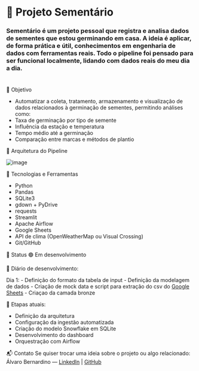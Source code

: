 # 🌱 Projeto Sementário
### Sementário é um projeto pessoal que registra e analisa dados de sementes que estou germinando em casa. A ideia é aplicar, de forma prática e útil, conhecimentos em engenharia de dados com ferramentas reais. Todo o pipeline foi pensado para ser funcional localmente, lidando com dados reais do meu dia a dia.
#
📌 Objetivo
- Automatizar a coleta, tratamento, armazenamento e visualização de dados relacionados à germinação de sementes, permitindo análises como:
- Taxa de germinação por tipo de semente
- Influência da estação e temperatura
- Tempo médio até a germinação
- Comparação entre marcas e métodos de plantio

🧱 Arquitetura do Pipeline

![image](https://github.com/user-attachments/assets/1aeff09c-87c9-4174-ad06-a23031ce9417)

🧰 Tecnologias e Ferramentas
- Python
- Pandas
- SQLite3
- gdown + PyDrive
- requests
- Streamlit
- Apache Airflow
- Google Sheets
- API de clima (OpenWeatherMap ou Visual Crossing)
- Git/GitHub

🚧 Status
🟢 Em desenvolvimento

🎯 Diário de desenvolvimento:

Dia 1:
        - Definição do formato da tabela de input
        - Definição da modelagem de dados 
        - Criação de mock data e script para extração do csv do [Google Sheets](https://docs.google.com/spreadsheets/d/1m2wNsm5WzC0PaVPMELhi5flYXs4n2Ck5m0_JuQqI6tI)
        - Criaçao da camada bronze

🎯 Etapas atuais:

- Definição da arquitetura
- Configuração da ingestão automatizada
- Criação do modelo Snowflake em SQLite
- Desenvolvimento do dashboard
- Orquestração com Airflow

📬 Contato
Se quiser trocar uma ideia sobre o projeto ou algo relacionado:
Álvaro Bernardino — [LinkedIn](linkedin.com/in/alvaro-bernardino/) | [GitHub](https://github.com/AlvaroBernardino)
